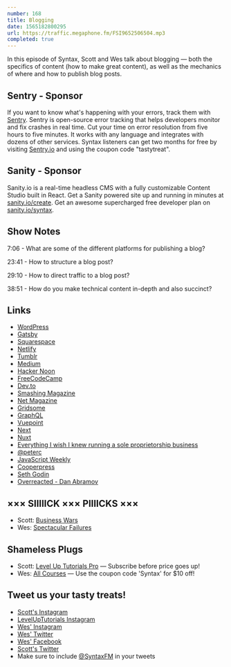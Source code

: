 ```yaml
---
number: 168
title: Blogging
date: 1565182800295
url: https://traffic.megaphone.fm/FSI9652506504.mp3
completed: true
---
```


In this episode of Syntax, Scott and Wes talk about blogging — both the specifics of content (how to make great content), as well as the mechanics of where and how to publish blog posts.

## Sentry - Sponsor

If you want to know what's happening with your errors, track them with [Sentry](https://sentry.io/). Sentry is open-source error tracking that helps developers monitor and fix crashes in real time. Cut your time on error resolution from five hours to five minutes. It works with any language and integrates with dozens of other services. Syntax listeners can get two months for free by visiting [Sentry.io](https://sentry.io/) and using the coupon code "tastytreat".

## Sanity - Sponsor

Sanity.io is a real-time headless CMS with a fully customizable Content Studio built in React. Get a Sanity powered site up and running in minutes at [sanity.io/create](https://www.sanity.io/create). Get an awesome supercharged free developer plan on [sanity.io/syntax](https://www.sanity.io/syntax).

## Show Notes

7:06 - What are some of the different platforms for publishing a blog?

23:41 - How to structure a blog post?

29:10 - How to direct traffic to a blog post?

38:51 - How do you make technical content in-depth and also succinct?

## Links
* [WordPress](https://wordpress.com/create/)
* [Gatsby](https://www.gatsbyjs.org/)
* [Squarespace](https://www.squarespace.com/)
* [Netlify](https://www.netlify.com/)
* [Tumblr](https://www.tumblr.com/)
* [Medium](https://medium.com/)
* [Hacker Noon](https://hackernoon.com/)
* [FreeCodeCamp](https://https://www.freecodecamp.org//)
* [Dev.to](https://dev.to/)
* [Smashing Magazine](https://www.smashingmagazine.com/)
* [Net Magazine](https://www.creativebloq.com/net-magazine)
* [Gridsome](https://gridsome.org/)
* [GraphQL](https://graphql.org/)
* [Vuepoint](https://www.vuepointagency.com/)
* [Next](https://nextjs.org/)
* [Nuxt](https://nuxtjs.org/)
* [Everything I wish I knew running a sole proprietorship business](https://wesbos.com/sole-proprietorship-ontario/)
* [@peterc](https://twitter.com/peterc)
* [JavaScript Weekly](https://javascriptweekly.com/)
* [Cooperpress](https://cooperpress.com/)
* [Seth Godin](https://www.sethgodin.com/)
* [Overreacted - Dan Abramov](https://overreacted.io/)

## ××× SIIIIICK ××× PIIIICKS ×××
* Scott: [Business Wars](https://wondery.com/shows/business-wars/)
* Wes: [Spectacular Failures](https://www.spectacularfailures.org/)

## Shameless Plugs
* Scott: [Level Up Tutorials Pro](https://www.leveluptutorials.com/pro) — Subscribe before price goes up!
* Wes: [All Courses](https://wesbos.com/courses) — Use the coupon code 'Syntax' for $10 off!

## Tweet us your tasty treats!
* [Scott's Instagram](https://www.instagram.com/stolinski/)
* [LevelUpTutorials Instagram](https://www.instagram.com/LevelUpTutorials/)
* [Wes' Instagram](https://www.instagram.com/wesbos/)
* [Wes' Twitter](https://twitter.com/wesbos)
* [Wes' Facebook](https://www.facebook.com/wesbos.developer)
* [Scott's Twitter](https://twitter.com/stolinski)
* Make sure to include [@SyntaxFM](https://twitter.com/SyntaxFM) in your tweets
